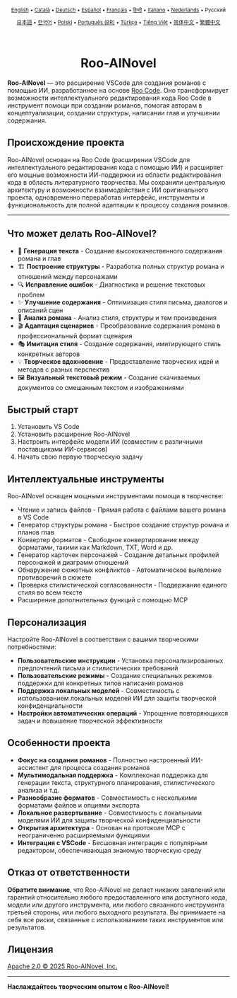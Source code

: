 <div align="center">
<sub>

[English](../../README.md) • [Català](../ca/README.md) • [Deutsch](../de/README.md) • [Español](../es/README.md) • [Français](../fr/README.md) • [हिन्दी](../hi/README.md) • [Italiano](../it/README.md) • [Nederlands](../nl/README.md) • Русский

</sub>
<sub>

[日本語](../ja/README.md) • [한국어](../ko/README.md) • [Polski](../pl/README.md) • [Português (BR)](../pt-BR/README.md) • [Türkçe](../tr/README.md) • [Tiếng Việt](../vi/README.md) • [简体中文](../zh-CN/README.md) • [繁體中文](../zh-TW/README.md)

</sub>
</div>
<br>
<div align="center">
  <h1>Roo-AINovel</h1>
</div>

**Roo-AINovel** — это расширение VSCode для создания романов с помощью ИИ, разработанное на основе [Roo Code](https://github.com/RooCodeInc/Roo-Code). Оно трансформирует возможности интеллектуального редактирования кода Roo Code в инструмент помощи при создании романов, помогая авторам в концептуализации, создании структуры, написании глав и улучшении содержания.

## Происхождение проекта

Roo-AINovel основан на Roo Code (расширении VSCode для интеллектуального редактирования кода с помощью ИИ) и расширяет его мощные возможности ИИ-поддержки из области редактирования кода в область литературного творчества. Мы сохранили центральную архитектуру и возможности взаимодействия с ИИ оригинального проекта, одновременно переработав интерфейс, инструменты и функциональность для полной адаптации к процессу создания романов.

---

## Что может делать Roo-AINovel?

- 📝 **Генерация текста** - Создание высококачественного содержания романа и глав
- 🏗️ **Построение структуры** - Разработка полных структур романа и отношений между персонажами
- 🔍 **Исправление ошибок** - Диагностика и решение текстовых проблем
- ✨ **Улучшение содержания** - Оптимизация стиля письма, диалогов и описаний сцен
- 🔬 **Анализ романа** - Анализ стиля, структуры и тем произведения
- 🎬 **Адаптация сценариев** - Преобразование содержания романа в профессиональный формат сценария
- 🎭 **Имитация стиля** - Создание содержания, имитирующего стиль конкретных авторов
- 💡 **Творческое вдохновение** - Предоставление творческих идей и методов с разных перспектив
- 🖼️ **Визуальный текстовый режим** - Создание скачиваемых документов со смешанным текстом и изображениями

## Быстрый старт

1. Установить VS Code
2. Установить расширение Roo-AINovel
3. Настроить интерфейс модели ИИ (совместим с различными поставщиками ИИ-сервисов)
4. Начать свою первую творческую задачу

## Интеллектуальные инструменты

Roo-AINovel оснащен мощными инструментами помощи в творчестве:

- Чтение и запись файлов - Прямая работа с файлами вашего романа в VS Code
- Генератор структуры романа - Быстрое создание структур романа и планов глав
- Конвертер форматов - Свободное конвертирование между форматами, такими как Markdown, TXT, Word и др.
- Генератор карточек персонажей - Создание детальных профилей персонажей и диаграмм отношений
- Обнаружение сюжетных конфликтов - Автоматическое выявление противоречий в сюжете
- Проверка стилистической согласованности - Поддержание единого стиля во всем тексте
- Расширение дополнительных функций с помощью MCP

## Персонализация

Настройте Roo-AINovel в соответствии с вашими творческими потребностями:

- **Пользовательские инструкции** - Установка персонализированных предпочтений письма и стилистических требований
- **Пользовательские режимы** - Создание специальных режимов поддержки для конкретных типов написания романов
- **Поддержка локальных моделей** - Совместимость с использованием локальных моделей ИИ для защиты творческой конфиденциальности
- **Настройки автоматических операций** - Упрощение повторяющихся задач и повышение творческой эффективности

## Особенности проекта

- **Фокус на создании романов** - Полностью настроенный ИИ-ассистент для процесса создания романов
- **Мультимодальная поддержка** - Комплексная поддержка для генерации текста, структурного планирования, стилистического анализа и т.д.
- **Разнообразие форматов** - Совместимость с несколькими форматами файлов и опциями экспорта
- **Локальное развертывание** - Совместимость с локальными моделями ИИ для защиты творческой конфиденциальности
- **Открытая архитектура** - Основан на протоколе MCP с неограниченно расширяемыми функциями
- **Интеграция с VSCode** - Бесшовная интеграция с популярным редактором, обеспечивающая знакомую творческую среду

## Отказ от ответственности

**Обратите внимание**, что Roo-AINovel не делает никаких заявлений или гарантий относительно любого предоставленного или доступного кода, модели или другого инструмента, или любого связанного инструмента третьей стороны, или любого выходного результата. Вы принимаете на себя все риски, связанные с использованием таких инструментов или результатов.

## Лицензия

[Apache 2.0 © 2025 Roo-AINovel, Inc.](./LICENSE)

---

**Наслаждайтесь творческим опытом с Roo-AINovel!** 